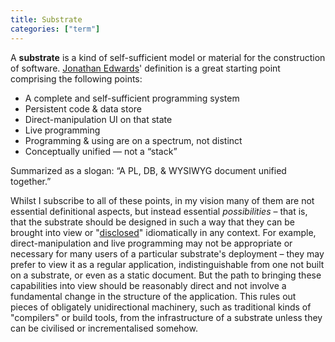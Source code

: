 ```yaml
---
title: Substrate
categories: ["term"]
---
```


A **substrate** is a kind of self-sufficient model or material for the construction of software. 
[Jonathan Edwards](https://alarmingdevelopment.org/)' definition is a great starting point comprising the following points:

* A complete and self-sufficient programming system
* Persistent code & data store
* Direct-manipulation UI on that state
* Live programming
* Programming & using are on a spectrum, not distinct
* Conceptually unified — not a “stack” 

Summarized as a slogan: “A PL, DB, & WYSIWYG document unified together.”

Whilst I subscribe to all of these points, in my vision many of them are not essential definitional aspects, but
instead essential *possibilities* &ndash; that is, that the substrate should be designed in such a way that they can be
brought into view or "[disclosed](/term/disclosable-computing)" idiomatically in any context. For example, direct-manipulation and live programming
may not be appropriate or necessary for many users of a particular substrate's deployment &ndash; they may prefer to view
it as a regular application, indistinguishable from one not built on a substrate, or even as a static document.
But the path to bringing
these capabilities into view should be reasonably direct and not involve a fundamental change in the structure of
the application. This rules out pieces of obligately unidirectional machinery, such as traditional kinds of "compilers"
or build tools, from the infrastructure of a substrate unless they can be civilised or incrementalised somehow.
